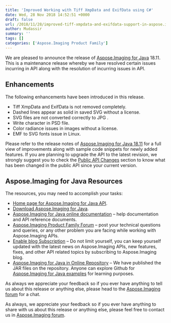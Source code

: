 ```yaml
---
title: 'Improved Working with Tiff XmpData and ExifData using C#'
date: Wed, 28 Nov 2018 14:52:51 +0000
draft: false
url: /2018/11/28/improved-tiff-xmpdata-and-exifdata-support-in-aspose.imaging/
author: Mudassir
summary: ''
tags: []
categories: ['Aspose.Imaging Product Family']
---
```


We are pleased to announce the release of [Aspose.Imaging for Java][1] 18.11. This is a maintenance release whereby we have resolved certain issues incurring in API along with the resolution of incurring issues in API.

## Enhancements

The following enhancements have been introduced in this release.

*   Tiff XmpData and ExifData is not removed completely.
*   Dashed lines appear as solid in saved SVG without a license.
*   SVG files are not converted correctly to JPG .
*   Write character in PSD file.
*   Color radiance issues in images without a license.
*   EMF to SVG fonts issue in Linux.

Please refer to the release notes of [Aspose.Imaging for Java 18.11][2] for a full view of improvements along with sample code snippets for newly added features. If you are planning to upgrade the API to the latest revision, we strongly suggest you to check the [Public API Changes][3] section to know what has been changed in the public API since your current version.

## Aspose.Imaging for Java Resources

The resources, you may need to accomplish your tasks:

*   [Home page for Aspose.Imaging for Java API][4].
*   [Download Aspose.Imaging for Java][5].
*   [Aspose.Imaging for Java online documentation][6] – help documentation and API reference documents.
*   [Aspose.Imaging Product Family Forum][7] – post your technical questions and queries, or any other problem you are facing while working with Aspose.Imaging APIs.
*   [Enable blog Subscription][8] – Do not limit yourself, you can keep yourself updated with the latest news on Aspose.Imaging APIs, new features, fixes, and other API related topics by subscribing to Aspose.Imaging blog.
*   [Aspose.Imaging for Java in Online Repository][9] – We have published the JAR files on the repository. Anyone can explore Github for [Aspose.Imaging for Java examples][10] for learning purposes.

As always we appreciate your feedback so if you ever have anything to tell us about this release or anything else, please head to the [Aspose.Imaging forum][11] for a chat.

As always, we appreciate your feedback so if you ever have anything to share with us about this release or anything else, please feel free to contact us in [Aspose.Imaging forum][12].




[1]: https://products.aspose.com/imaging/java
[2]: https://docs.aspose.com/display/imagingjava/Aspose.Imaging+for+Java+18.11+-+Release+Notes
[3]: https://docs.aspose.com/display/imagingjava/Aspose.Imaging+for+Java+18.11+-+Release+Notes
[4]: https://products.aspose.com/imaging/java
[5]: https://downloads.aspose.com/imaging/java
[6]: https://docs.aspose.com/display/imagingjava/Home
[7]: https://forum.aspose.com/c/imaging
[8]: https://blog.aspose.com/category/aspose-products/aspose.imaging-product-family/
[9]: https://artifact.aspose.com/webapp/#/artifacts/browse/tree/General/repo/com/aspose/aspose-imaging
[10]: https://github.com/aspose-imaging/Aspose.Imaging-for-Java
[11]: https://forum.aspose.com/c/imaging
[12]: https://forum.aspose.com/c/imaging




